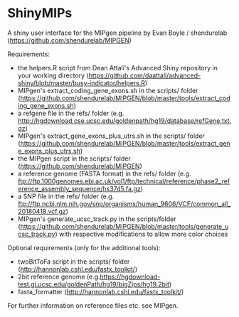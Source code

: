 # ShinyMIPs
A shiny user interface for the MIPgen pipeline by Evan Boyle / shendurelab (https://github.com/shendurelab/MIPGEN)

Requirements:
- the helpers.R script from Dean Attali's Advanced Shiny repository in your working directory (https://github.com/daattali/advanced-shiny/blob/master/busy-indicator/helpers.R)
- MIPgen's extract_coding_gene_exons.sh in the scripts/ folder (https://github.com/shendurelab/MIPGEN/blob/master/tools/extract_coding_gene_exons.sh)
- a refgene file in the refs/ folder (e.g. http://hgdownload.cse.ucsc.edu/goldenpath/hg19/database/refGene.txt.gz)
- MIPgen's extract_gene_exons_plus_utrs.sh in the scripts/ folder (https://github.com/shendurelab/MIPGEN/blob/master/tools/extract_gene_exons_plus_utrs.sh)
- the MIPgen script in the scripts/ folder (https://github.com/shendurelab/MIPGEN)
- a reference genome (FASTA format) in the refs/ folder (e.g. ftp://ftp.1000genomes.ebi.ac.uk/vol1/ftp/technical/reference/phase2_reference_assembly_sequence/hs37d5.fa.gz)
- a SNP file in the refs/ folder (e.g. ftp://ftp.ncbi.nlm.nih.gov/snp/organisms/human_9606/VCF/common_all_20180418.vcf.gz)
- MIPgen's generate_ucsc_track.py in the scripts/folder (https://github.com/shendurelab/MIPGEN/blob/master/tools/generate_ucsc_track.py) with respective modifications to allow more color choices

Optional requirements (only for the additional tools):
- twoBitToFa script in the scripts/ folder (http://hannonlab.cshl.edu/fastx_toolkit/)
- 2bit reference genome (e.g.https://hgdownload-test.gi.ucsc.edu/goldenPath/hg19/bigZips/hg19.2bit)
- fasta_formatter (http://hannonlab.cshl.edu/fastx_toolkit/)

For further information on reference files etc. see MIPgen.
